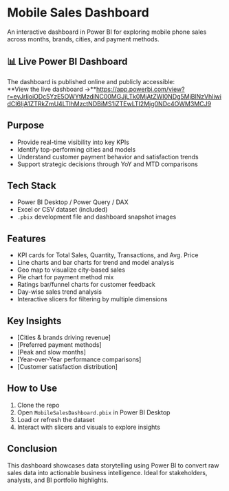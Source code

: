 # Mobile Sales Dashboard  
An interactive dashboard in Power BI for exploring mobile phone sales across months, brands, cities, and payment methods.


## 📊 Live Power BI Dashboard  
The dashboard is published online and publicly accessible:  
**View the live dashboard →**https://app.powerbi.com/view?r=eyJrIjoiODc5YzE5OWYtMzdiNC00MGJjLTk0MjAtZWI0NDg5MjBlNzVhIiwidCI6IjA1ZTRkZmU4LTlhMzctNDBiMS1iZTEwLTI2Mjg0NDc4OWM3MCJ9  



## Purpose  
- Provide real-time visibility into key KPIs  
- Identify top-performing cities and models  
- Understand customer payment behavior and satisfaction trends  
- Support strategic decisions through YoY and MTD comparisons  

## Tech Stack  
- Power BI Desktop / Power Query / DAX  
- Excel or CSV dataset (included)  
- `.pbix` development file and dashboard snapshot images  

## Features  
- KPI cards for Total Sales, Quantity, Transactions, and Avg. Price  
- Line charts and bar charts for trend and model analysis  
- Geo map to visualize city-based sales  
- Pie chart for payment method mix  
- Ratings bar/funnel charts for customer feedback  
- Day-wise sales trend analysis  
- Interactive slicers for filtering by multiple dimensions  

## Key Insights  
- [Cities & brands driving revenue]  
- [Preferred payment methods]  
- [Peak and slow months]  
- [Year‑over‑Year performance comparisons]  
- [Customer satisfaction distribution]  

## How to Use  
1. Clone the repo  
2. Open `MobileSalesDashboard.pbix` in Power BI Desktop  
3. Load or refresh the dataset  
4. Interact with slicers and visuals to explore insights  

## Conclusion  
This dashboard showcases data storytelling using Power BI to convert raw sales data into actionable business intelligence. Ideal for stakeholders, analysts, and BI portfolio highlights.  
